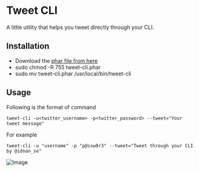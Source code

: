 # Tweet CLI

A little utility that helps you tweet directly through your CLI.

## Installation
* Download the [phar file from here](https://github.com/Idnan/tweet-cli/releases/download/1.0.0/tweet-cli.phar)
* sudo chmod -R 755 tweet-cli.phar
* sudo mv tweet-cli.phar /usr/local/bin/tweet-cli

## Usage

Following is the format of command

```
tweet-cli -u<twitter_username> -p<twitter_password> --tweet="Your tweet message"
```

For example

```
tweet-cli -u "username" -p "p@ssw0r3" --tweet="Tweet through your CLI by @idnan_se"
```
![Image](http://i.imgur.com/JCiAH69.gif)
